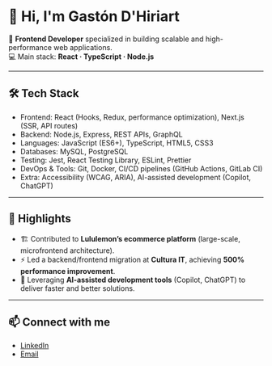 # 👋 Hi, I'm Gastón D'Hiriart

🚀 **Frontend Developer** specialized in building scalable and high-performance web applications.  
💻 Main stack: **React · TypeScript · Node.js**

---

## 🛠️ Tech Stack
- Frontend: React (Hooks, Redux, performance optimization), Next.js (SSR, API routes)
- Backend: Node.js, Express, REST APIs, GraphQL
- Languages: JavaScript (ES6+), TypeScript, HTML5, CSS3
- Databases: MySQL, PostgreSQL
- Testing: Jest, React Testing Library, ESLint, Prettier
- DevOps & Tools: Git, Docker, CI/CD pipelines (GitHub Actions, GitLab CI)
- Extra: Accessibility (WCAG, ARIA), AI-assisted development (Copilot, ChatGPT)

---

## 🌟 Highlights
- 🏗️ Contributed to **Lululemon’s ecommerce platform** (large-scale, microfrontend architecture).  
- ⚡ Led a backend/frontend migration at **Cultura IT**, achieving **500% performance improvement**.  
- 🤖 Leveraging **AI-assisted development tools** (Copilot, ChatGPT) to deliver faster and better solutions.  

---

## 📫 Connect with me
- [LinkedIn](https://www.linkedin.com/in/gastondh91)  
- [Email](mailto:gastondh91@gmail.com)  
